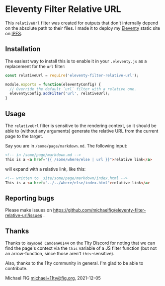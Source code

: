 # Eleventy Filter Relative URL

This `relativeUrl` filter was created for outputs that don't internally depend
on the absolute path to their files.  I made it to deploy my
[Eleventy](https://11ty.dev) static site on [IPFS](https://ipfs.io/).

## Installation

The easiest way to install this is to enable it in your `.eleventy.js` as a
replacement for the `url` filter:

```js
const relativeUrl = require('eleventy-filter-relative-url');

module.exports = function(eleventyConfig) {
  // Override the default `url` filter with a relative one.
  eleventyConfig.addFilter('url', relativeUrl);
}
```

## Usage

The `relativeUrl` filter is sensitive to the rendering context, so it should be able to (without any arguments) generate the relative URL from the current page to the target.

Say you are in `/some/page/markdown.md`.  The following input:

```html
<!-- in /some/page/markdown.md -->
This is a <a href="{{ /some/where/else | url }}">relative link</a>
```

will expand with a relative link, like this:

```html
<!-- written to _site/some/page/markdown/index.html -->
This is a <a href="../../where/else/index.html">relative link</a>
```

## Reporting bugs

Please make issues on
https://github.com/michaelfig/eleventy-filter-relative-url/issues .

## Thanks

Thanks to `Raymond Camden#0144` on the 11ty Discord for noting that we can find
the page's context via the `this` variable of a JS filter function (but not an
arrow-function, since those aren't `this`-sensitive).

Also, thanks to the 11ty community in general.  I'm glad to be able to contribute.

Michael FIG <michael+11ty@fig.org>, 2021-12-05
